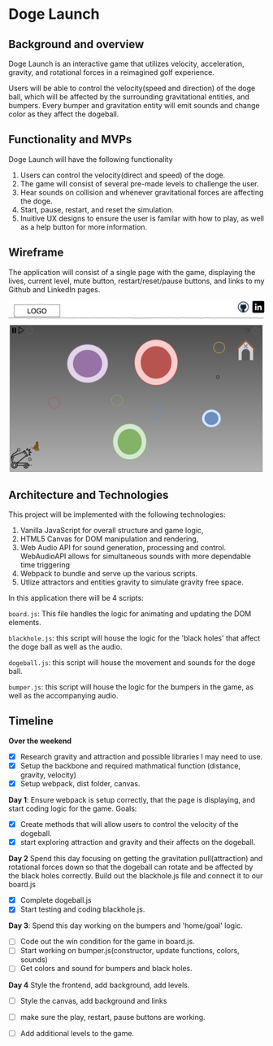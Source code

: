 # Doge Launch

## Background and overview
Doge Launch is an interactive game that utilizes velocity, acceleration, gravity, and rotational forces in a reimagined golf experience.  

Users will be able to control the velocity(speed and direction) of the doge ball, which will be affected by the surrounding gravitational entities, and bumpers.  Every bumper and gravitation entity will emit sounds and change color as they affect the dogeball.  

## Functionality and MVPs
Doge Launch will have the following functionality
1. Users can control the velocity(direct and speed) of the doge.
2. The game will consist of several pre-made levels to challenge the user.
3. Hear sounds on collision and whenever gravitational forces are affecting the doge.
4. Start, pause, restart, and reset the simulation.
5. Inuitive UX designs to ensure the user is familar with how to play, as well as a help button for more information.  

## Wireframe
The application will consist of a single page with the game, displaying the lives, current level, mute button, restart/reset/pause buttons, and links to my Github and LinkedIn pages.  

![wire-frame](assets/images/wireframe.png)


## Architecture and Technologies
This project will be implemented with the following technologies:

1. Vanilla JavaScript for overall structure and game logic,
2. HTML5 Canvas for DOM manipulation and rendering,
3. Web Audio API for sound generation, processing and control. WebAudioAPI allows for simultaneous sounds with more dependable time triggering
4. Webpack to bundle and serve up the various scripts.
5. Utlize attractors and entities gravity to simulate gravity free space. 

In this application there will be 4 scripts: 

``board.js``: This file handles the logic for animating and updating the DOM elements.

```blackhole.js```: this script will house the logic for the 'black holes' that affect the doge ball as well as the audio.

```dogeball.js```: this script will house the movement and sounds for the doge ball.

```bumper.js```: this script will house the logic for the bumpers in the game, as well as the accompanying audio.

## Timeline

**Over the weekend**
- [x] Research gravity and attraction and possible libraries I may need to use.
- [x] Setup the backbone and required mathmatical function (distance, gravity, velocity)
- [x] Setup webpack, dist folder, canvas.

**Day 1**: Ensure webpack is setup correctly, that the page is displaying, and start coding logic for the game.  Goals:
- [x] Create methods that will allow users to control the velocity of the dogeball.
- [x] start exploring attraction and gravity and their affects on the dogeball.

**Day 2** Spend this day focusing on getting the gravitation pull(attraction) and rotational forces down so that the dogeball can rotate and be affected by the black holes correctly. Build out the blackhole.js file and connect it to our board.js
- [x] Complete dogeball.js
- [x] Start testing and coding blackhole.js.

**Day 3**: Spend this day working on the bumpers and 'home/goal' logic.  
- [ ] Code out the win condition for the game in board.js.
- [ ] Start working on bumper.js(constructor, update functions, colors, sounds)
- [ ] Get colors and sound for bumpers and black holes. 

**Day 4** Style the frontend, add background, add levels.
- [ ] Style the canvas, add background and links
- [ ] make sure the play, restart, pause buttons are working.
- [ ] Add additional levels to the game.

